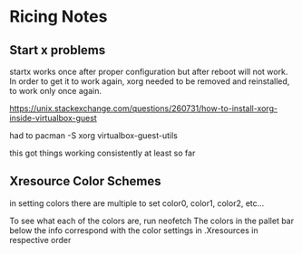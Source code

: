 # Ricing Notes

## Start x problems
startx works once after proper configuration but after reboot will not work. 
In order to get it to work again, xorg needed to be removed and reinstalled, to work 
only once again.

https://unix.stackexchange.com/questions/260731/how-to-install-xorg-inside-virtualbox-guest

had to pacman -S xorg virtualbox-guest-utils

this got things working consistently at least so far

## Xresource Color Schemes

in setting colors there are multiple to set
 color0, color1, color2, etc...
 
To see what each of the colors are, run neofetch
The colors in the pallet bar below the info correspond with the color
settings in .Xresources in respective order
